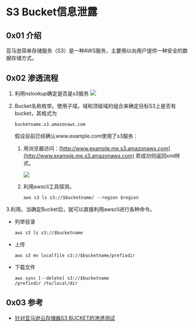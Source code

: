 # S3 Bucket信息泄露

## 0x01 介绍

亚马逊简单存储服务（S3）是一种AWS服务，主要用以向用户提供一种安全的数据存储方式。

## 0x02 渗透流程

1. 利用nslookup确定是否是s3服务 ![](https://github.com/CHYbeta/chybeta.github.io/blob/master/images/pic/20170731/1.jpg?raw=true)
2. Bucket名称枚举。使用子域，域和顶级域的组合来确定目标S3上是否有bucket，其格式为

   ```text
   bucketname.s3.amazonaws.com
   ```

   假设目前已经确认www.example.com使用了s3服务：

   1. 用浏览器访问：[http://www.example.me.s3.amazonaws.com](http://www.example.me.s3.amazonaws.com) 若成功则返回xml样式。

      ![](https://github.com/CHYbeta/chybeta.github.io/blob/master/images/pic/20170731/2.jpg?raw=true)

   2. 利用awscli工具探测。

      ```text
      aws s3 ls s3://$bucketname/ --region $region
      ```

3.利用。当确定Bucket后，就可以直接利用awscli进行各种命令。

* 列举目录

  ```text
  aws s3 ls s3://$bucketname
  ```

* 上传

  ```text
  aws s3 mv localfile s3://$bucketname/prefixdir
  ```

* 下载文件

  ```text
  aws sync [--delete] s3://$bucketname
  /prefixdir /to/local/dir
  ```

## 0x03 参考

* [针对亚马逊云存储器S3 BUCKET的渗透测试 ](http://www.freebuf.com/articles/web/135313.html)

